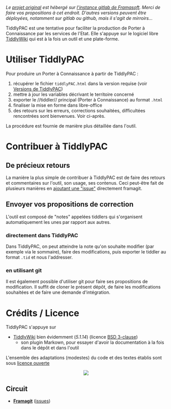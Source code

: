 *Le [projet original][origin] est hébergé sur [l'instance gitlab de Framasoft][framagit]. Merci de faire vos propositions à cet endroit. D'autres versions peuvent être déployées, notamment sur gitlab ou github, mais il s'agit de mirroirs...*

TiddlyPAC est une tentative pour faciliter la production de Porter à Connaissance par les services de l'Etat. Elle s'appuye sur le logiciel libre [TiddlyWiki][tw] qui est à la fois un outil et une plate-forme.

# Utiliser TiddlyPAC
Pour produire un Porter à Connaissance à partir de TiddlyPAC :

1. récupérer le fichier `tiddlyPAC.html` dans la version requise (voir [Versions de TiddlyPAC][versions])
2. mettre à jour les variables décrivant le territoire concerné
3. exporter le //tiddler// principal (Porter à Connaissance) au format `.html`
4. finaliser la mise en forme dans libre-office
5. des retours sur les erreurs, corrections souhaitées, difficultées rencontrées sont bienvenues. Voir ci-après.

La procédure est fournie de manière plus détaillée dans l'outil.

# Contribuer à TiddlyPAC
## De précieux retours
La manière la plus simple de contribuer à TiddlyPAC est de faire des retours et commentaires sur l'outil, son usage, ses contenus. Ceci peut-être fait de plusieurs manières en [ajoutant une "issue"][issues] directement framagit.

## Envoyer vos propositions de correction
L'outil est composé de "notes" appelées tiddlers qui s'organisent automatiquement les unes par rapport aux autres.

### directement dans TiddlyPAC

Dans TiddlyPAC, on peut atteindre la note qu'on souhaite modifier (par exemple via le sommaire), faire des modifications, puis exporter le tiddler au format `.tid` et nous l'addresser.

### en utilisant __git__

Il est également possible d'utiliser git pour faire ses propositions de modification. Il suffit de cloner le présent dépôt, de faire les modifications souhaitées et de faire une demande d'intégration.

# Crédits / Licence
TiddlyPAC s'appuye sur
* [TiddlyWiki][tw] bien évidemment (_5.1.14_) (licence [BSD 3-clause](https://opensource.org/licenses/BSD-3-Clause))
    * son plugin Markown, pour essayer d'avoir la documentation à la fois dans le dépôt et dans l'outil

L'ensemble des adaptations (modestes) du code et des textes établis sont sous [licence ouverte](https://www.etalab.gouv.fr/licence-ouverte-open-licence)

<div style="text-align:center"><img src="http://www.etalab.gouv.fr/wp-content/uploads/2014/05/Logo_Licence_Ouverte_bleu_blanc_rouge.png"/></div>

## Circuit
* **[Framagit][origin]** ([issues][issues])

[versions]: ./Commun/tiddlers/zDoc/versions_de_tiddlypac.md

[origin]:https://framagit.org/know-rmandie/TiddlyPAC
[issues]:https://framagit.org/know-rmandie/TiddlyPAC/issues

[tw]:http://tiddlywiki.com
[framagit]:https://framagit.org
